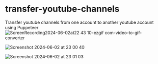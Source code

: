 # transfer-youtube-channels
Transfer youtube channels from one account to another youtube account using Puppeteer
![ScreenRecording2024-06-02at22 43 10-ezgif com-video-to-gif-converter](https://github.com/tymoyato/transfer-youtube-channels/assets/20670658/77ae3413-135c-4a22-9e4e-d716dfefe232)

![Screenshot 2024-06-02 at 23 00 40](https://github.com/tymoyato/transfer-youtube-channels/assets/20670658/fe3b2327-9e5d-48e0-9cfd-79b68399ad4d)


![Screenshot 2024-06-02 at 23 01 03](https://github.com/tymoyato/transfer-youtube-channels/assets/20670658/4e542e89-e425-40cd-a836-7630f4e85dbc)
